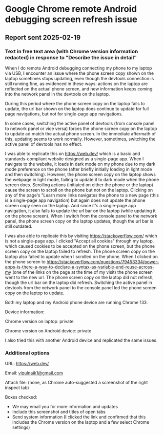 # Google Chrome remote Android debugging screen refresh issue

## Report sent 2025-02-19

### Text in free text area (with Chrome version information redacted) in response to "Describe the issue in detail"

When I do remote Android debugging connecting my phone to my laptop via USB, I encounter an issue where the phone screen copy shown on the laptop sometimes stops updating, even though the devtools connection is still running fine, as evidenced in these ways: actions on the laptop are reflected on the actual phone screen, and new information keeps coming into the network panel in the devtools on the laptop.

During this period where the phone screen copy on the laptop fails to update, the url bar shown on the laptop does continue to update for full page navigations, but not for single-page app navigations.

In some cases, switching the active panel of devtools (from console panel to network panel or vice versa) forces the phone screen copy on the laptop to update ad match the actual phone screen. In the immediate aftermath of this, updating seems to work normally. However, sometimes, switching the active panel of devtools has no effect.

I was able to replicate this on https://web.dev/ which is a basic and standards-compliant website designed as a single-page app. When I navigate to the website, it loads in dark mode on my phone due to my dark mode preference on the phone (after briefly initially loading in light mode and then switching). However, the phone screen copy on the laptop shows the webpage in light mode, failing to update it to dark mode when the phone screen does. Scrolling actions (initiated on either the phone or the laptop) cause the screen to scroll on the phone but not on the laptop. Clicking on any of the page's "Learn more links navigates the phone to a new page (this is a single-page app navigation) but again does not update the phone screen copy seen on the laptop. And since it's a single-page app navigation, it also fails to update the url bar on the laptop (while updating it on the phone screen). When I switch from the console panel to the network panel, the phone screen copy on the laptop updates, though the url bar is still outdated.

I was also able to replicate this by visiting https://stackoverflow.com/ which is not a single-page app. I clicked "Accept all cookies" through my laptop, which caused cookies to be accepted on the phone screen, but the phone screen copy on the laptop failed to refresh. The phone screen copy on the laptop also failed to update when I scrolled on the phone. When I clicked on the phone screen to https://stackoverflow.com/questions/79453334/power-apps-is-there-a-way-to-declare-a-syntax-as-variable-and-reuse-across-my (one of the links on the page at the time of my visit) the phone screen went to the new url. The phone screen copy on the laptop did not refresh, though the url bar on the laptop did refresh. Switching the active panel in devtools from the network panel to the console panel led the phone screen copy on the laptop to update.

Both my laptop and my Android phone device are running Chrome 133.

Device information:

Chrome version on laptop: private

Chrome version on Android device: private

I also tried this with another Android device and replicated the same issues.

### Additional options

URL: https://web.dev/

Email: vipulnaik1@gmail.com

Attach file: (none, as Chrome auto-suggested a screenshot of the right inspect tab)

Boxes checked:

* We may email you for more information and updates
* Include this screenshot and titles of open tabs
* Send system information (I clicked the link and confirmed that this
  includes the Chrome version on the laptop and a few select Chrome
  settings)
